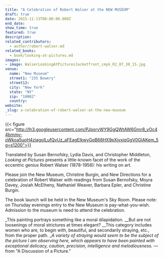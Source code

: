 ```yaml
---
title: "A Celebration of Robert Walser at the NEW MUSEUM"
draft: true
date: 2015-11-13T00:00:00.000Z
end_date:
show_time: true
featured: true
description:
related_contributors:
  - author/robert-walser.md
related_books:
  - book/looking-at-pictures.md
images:
- image: WalserLookingAtPicturesJacketfront_cmyk_R2_07_30_15.jpg
venue:
  name: "New Museum"
  street1: "235 Bowery"
  street12:
  city: "New York"
  state: "NY"
  zip: "10002"
  country:
website:
_slug: a-celebration-of-robert-walser-at-the-new-museum
---
```


{{< figure src="http://lh3.googleusercontent.com/PJporyWY9GgQWtAW6Gmr8_yOc44bmmy-oWkoa5uoH4ziagoILufQvUz_aFEagElkwyGqB68HX9pXjvxiqGgV0GIAKem_5g=s1200">}}
<!-- AKG46199.jpg>}} -->

Translated by Susan Bernofsky, Lydia Davis, and Christopher Middleton, _Looking at Pictures_ presents a little-known facet of the work of the eccentric genius Robert Walser (1878-1956): his writing on art.

Please join the New Museum, Christine Burgin, and New Directions for a celebration of Robert Walser with readings from Susan Bernofsky, Moyra Davey, Josiah McElheny, Nathaniel Weaver, Barbara Epler, and Christine Burgin.

The book launch will be held in the New Museum's Sky Room. Please note: on Thursday evenings entry to the New Museum is pay-what-you-wish. Admission to the museum is need to attend the celebration.

_This painting portrays something like a moral dilapidation.
__But are not loosenings of moral strictures at times elegant?
__This category includes women who are, to begin with, beautiful, and secondarily straying, etc., from the proper path.
__A variety of straying would seem to be the subject of the picture I am observing here, which appears to have been painted with exceptional delicacy, caution, precision, intelligence and melodiousness._
—from "A Discussion of a Picture."
